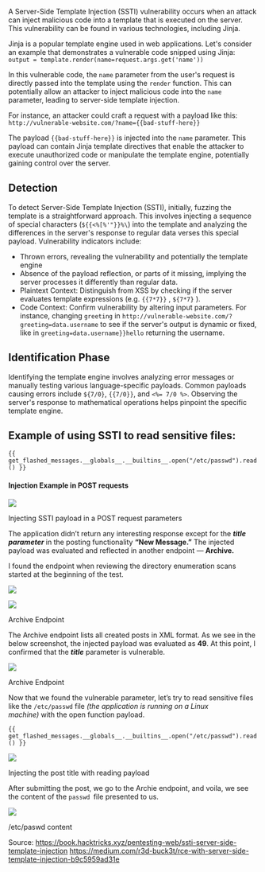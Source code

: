 A Server-Side Template Injection (SSTI) vulnerability occurs when an attack can inject malicious code into a template that is executed on the server. This vulnerability can be found in various technologies, including Jinja.

Jinja is a popular template engine used in web applications. Let's consider an example that demonstrates a vulnerable code snipped using Jinja:
`output = template.render(name=request.args.get('name'))`

In this vulnerable code, the `name` parameter from the user's request is directly passed into the template using the `render` function. This can potentially allow an attacker to inject malicious code into the `name` parameter, leading to server-side template injection.

For instance, an attacker could craft a request with a payload like this: 
`http://vulnerable-website.com/?name={{bad-stuff-here}}`

The payload `{{bad-stuff-here}}` is injected into the `name` parameter. This payload can contain Jinja template directives that enable the attacker to execute unauthorized code or manipulate the template engine, potentially gaining control over the server.

## Detection

To detect Server-Side Template Injection (SSTI), initially, fuzzing the template is a straightforward approach. This involves injecting a sequence of special characters (`${{<%[%'"}}%\`) into the template and analyzing the differences in the server's response to regular data verses this special payload. Vulnerability indicators include: 
- Thrown errors, revealing the vulnerability and potentially the template engine
- Absence of the payload reflection, or parts of it missing, implying the server processes it differently than regular data.
- Plaintext Context: Distinguish from XSS by checking if the server evaluates template expressions (e.g. `{{7*7}}` , `${7*7}` ).
- Code Context: Confirm vulnerability by altering input parameters. For instance, changing `greeting` in `http://vulnerable-website.com/?greeting=data.username` to see if the server's output is dynamic or fixed, like in `greeting=data.username}}hello` returning the username.

## Identification Phase

Identifying the template engine involves analyzing error messages or manually testing various language-specific payloads. Common payloads causing errors include `${7/0}`, `{{7/0}}`, and `<%= 7/0 %>`. Observing the server's response to mathematical operations helps pinpoint the specific template engine.

## Example of using SSTI to read sensitive files:
`{{ get_flashed_messages.__globals__.__builtins__.open("/etc/passwd").read() }}`
#### Injection Example in POST requests

![](https://miro.medium.com/v2/resize:fit:1000/1*k6aTvX0eOnpn9vf1DbJzcQ.png)

Injecting SSTI payload in a POST request parameters

The application didn’t return any interesting response except for the **_title parameter_** in the posting functionality **“New Message.”** The injected payload was evaluated and reflected in another endpoint — **Archive.**

I found the endpoint when reviewing the directory enumeration scans started at the beginning of the test.

![](https://miro.medium.com/v2/resize:fit:1000/1*lO5lRW7r1E7Qb3lFs0jIDA.png)

![](https://miro.medium.com/v2/resize:fit:1000/1*x8ESeDQJWoVO_MmG3keqRw.png)

Archive Endpoint

The Archive endpoint lists all created posts in XML format. As we see in the below screenshot, the injected payload was evaluated as **49**. At this point, I confirmed that the **_title_** parameter is vulnerable.

![](https://miro.medium.com/v2/resize:fit:1000/1*3iAYEjuYzQh4m_31Rt0a0Q.png)

Archive Endpoint

Now that we found the vulnerable parameter, let’s try to read sensitive files like the `/etc/passwd` file _(the application is running on a Linux machine)_ with the open function payload.

`{{ get_flashed_messages.__globals__.__builtins__.open("/etc/passwd").read() }}`

![](https://miro.medium.com/v2/resize:fit:1000/1*ehZ0DdnfI81fE4tP7esVpQ.png)

Injecting the post title with reading payload

After submitting the post, we go to the Archie endpoint, and voila, we see the content of the `passwd `file presented to us.

![](https://miro.medium.com/v2/resize:fit:1000/1*_wOKHpDiJ4RR1vxR1E7R0Q.png)

/etc/paswd content

Source: 
https://book.hacktricks.xyz/pentesting-web/ssti-server-side-template-injection
https://medium.com/r3d-buck3t/rce-with-server-side-template-injection-b9c5959ad31e